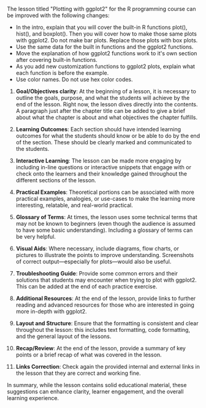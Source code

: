 The lesson titled "Plotting with ggplot2" for the R programming course can be improved with the following changes:


* In the intro, explain that you will cover the built-in R functions plot(), hist(), and boxplot(). Then you will cover how to make those same plots with ggplot2. Do not make bar plots. Replace those plots with box plots.
* Use the same data for the built in functions and the ggplot2 functions.
* Move the explanation of how ggplot2 functions work to it's own section after covering built-in functions.
* As you add new customization functions to ggplot2 plots, explain what each function is before the example.
* Use color names. Do not use hex color codes.

1. **Goal/Objectives clarity**: At the beginning of a lesson, it is necessary to outline the goals, purpose, and what the students will achieve by the end of the lesson. Right now, the lesson dives directly into the contents. A paragraph just after the chapter title can be added to give a brief about what the chapter is about and what objectives the chapter fulfills.

2. **Learning Outcomes**: Each section should have intended learning outcomes for what the students should know or be able to do by the end of the section. These should be clearly marked and communicated to the students.

3. **Interactive Learning**: The lesson can be made more engaging by including in-line questions or interactive snippets that engage with or check onto the learners and their knowledge gained throughout the different sections of the lesson.

4. **Practical Examples**: Theoretical portions can be associated with more practical examples, analogies, or use-cases to make the learning more interesting, relatable, and real-world practical.

5. **Glossary of Terms**: At times, the lesson uses some technical terms that may not be known to beginners (even though the audience is assumed to have some basic understanding). Including a glossary of terms can be very helpful.

6. **Visual Aids**: Where necessary, include diagrams, flow charts, or pictures to illustrate the points to improve understanding. Screenshots of correct output—especially for plots—would also be useful.

7. **Troubleshooting Guide**: Provide some common errors and their solutions that students may encounter when trying to plot with ggplot2. This can be added at the end of each practice exercise.

8. **Additional Resources**: At the end of the lesson, provide links to further reading and advanced resources for those who are interested in going more in-depth with ggplot2.

9. **Layout and Structure**: Ensure that the formatting is consistent and clear throughout the lesson: this includes text formatting, code formatting, and the general layout of the lessons.

10. **Recap/Review**: At the end of the lesson, provide a summary of key points or a brief recap of what was covered in the lesson.
   
11. **Links Correction**: Check again the provided internal and external links in the lesson that they are correct and working fine. 

In summary, while the lesson contains solid educational material, these suggestions can enhance clarity, learner engagement, and the overall learning experience.
